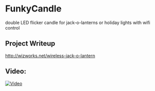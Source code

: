 # FunkyCandle
double LED flicker candle for jack-o-lanterns or holiday lights with wifi control

## Project Writeup
http://wizworks.net/wireless-jack-o-lantern

## Video:

[![Video](https://img.youtube.com/vi/L6jzREVGJGg/0.jpg)](https://youtu.be/L6jzREVGJGg)
